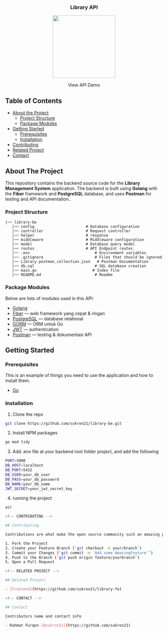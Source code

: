 <br />
<p align="center">

  <h3 align="center">Library API</h3>
  <p align="center">
    <image align="center" width="200" src='./public/blanja_logo.png' />
  </p>
  <p align="center">
    View API Demo
  </p>
</p>

<!-- TABLE OF CONTENTS -->

## Table of Contents

- [About the Project](#about-the-project)
  - [Project Structure](#project-structure)
  - [Package Modules](#package-modules)
- [Getting Started](#getting-started)
  - [Prerequisites](#prerequisites)
  - [Installation](#installation)
- [Contributing](#contributing)
- [Related Project](#related-project)
- [Contact](#contact)

<!-- ABOUT THE PROJECT -->

## About The Project

This repository contains the backend source code for the **Library Management System** application. The backend is built using **Golang** with the **Fiber** framework and **PostgreSQL** database, and uses **Postman** for testing and API documentation..

### Project Structure

```
|── library-be
   |── config                       # Database configuration
   |── controller                   # Request controller
   |── helper                       # response
   |── middleware                   # Middleware configuration
   |── model                        # Database query model
   |── routes                       # API Endpoint routes
   |── .env                             # Environment variables
   |── .gitignore                       # Files that should be ignored
   |── Library.postman_collection.json   # Postman Documentation
   |── db.sql                           # SQL database creation
   |── main.go                         # Index file
   |── README.md                        # Readme
```

### Package Modules

Below are lists of modules used in this API:

- [Golang](https://golang.org/)
- [Fiber](https://gofiber.io/) — web framework yang cepat & ringan
- [PostgreSQL](https://www.postgresql.org/) — database relational
- [GORM](https://gorm.io/) — ORM untuk Go
- [JWT](https://jwt.io/) — authentication
- [Postman](https://www.postman.com/) — testing & dokumentasi API

<!-- GETTING STARTED -->

## Getting Started

### Prerequisites

This is an example of things you need to use the application and how to install them.

- [Go](https://go.dev/)

### Installation

1. Clone the repo

```sh
git clone https://github.com/sukron21/library-be.git
```

2. Install NPM packages

```sh
go mod tidy
```

3. Add .env file at your backend root folder project, and add the following

```sh
PORT=3000
DB_HOST=localhost
DB_PORT=5432
DB_USER=your_db_user
DB_PASS=your_db_password
DB_NAME=your_db_name
JWT_SECRET=your_jwt_secret_key
```

4. running the project

```sh
air

<!-- CONTRIBUTING -->

## Contributing

Contributions are what make the open source community such an amazing place to be learn, inspire, and create. Any contributions you make are **greatly appreciated**.

1. Fork the Project
2. Create your Feature Branch (`git checkout -b your/branch`)
3. Commit your Changes (`git commit -m 'Add some AmazingFeature'`)
4. Push to the Branch (`git push origin feature/yourbranch`)
5. Open a Pull Request

<!-- RELATED PROJECT -->

## Related Project

- [Frontend](https://github.com/sukron21/library-fe)

<!-- CONTACT -->

## Contact

Contributors name and contact info

- Rahmat Furqon [@sukron21](https://github.com/sukron21)
```
